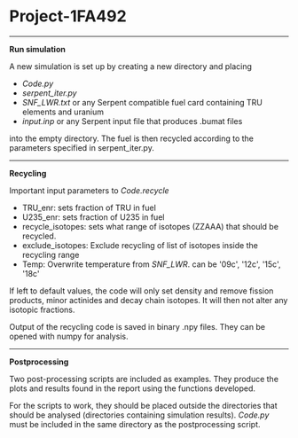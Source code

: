 # Project-1FA492
---
**Run simulation**

A new simulation is set up by creating a new directory and placing
- *Code.py*
- *serpent_iter.py*
- *SNF_LWR.txt* or any Serpent compatible fuel card containing TRU elements and uranium
- *input.inp* or any Serpent input file that produces .bumat files

into the empty directory. The fuel is then recycled according to the parameters specified in serpent_iter.py.

-----------------------------------
**Recycling**

Important input parameters to *Code.recycle*

- TRU_enr: sets fraction of TRU in fuel
- U235_enr: sets fraction of U235 in fuel
- recycle_isotopes: sets what range of isotopes (ZZAAA) that should be recycled.
- exclude_isotopes: Exclude recycling of list of isotopes inside the recycling range
- Temp: Overwrite temperature from *SNF_LWR*. can be '09c', '12c', '15c', '18c'

If left to default values, the code will only set density and remove fission products, minor actinides and decay chain isotopes.
It will then not alter any isotopic fractions.

Output of the recycling code is saved in binary .npy files. They can be opened with numpy for analysis.

-----------------------------------
**Postprocessing**

Two post-processing scripts are included as examples. They produce the plots and results found in the report using the functions developed.

For the scripts to work, they should be placed outside the directories that should be analysed (directories containing simulation results). 
*Code.py* must be included in the same directory as the postprocessing script.
